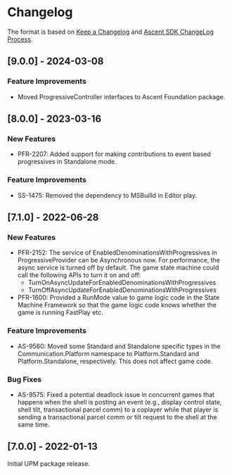 # Changelog

The format is based on [Keep a Changelog](http://keepachangelog.com/en/1.0.0/) and [Ascent SDK ChangeLog Process](https://igt-developer-docs.atlassian.net/wiki/spaces/AS/pages/81161431/Ascent+SDK+ChangeLog+Process).

## [9.0.0] - 2024-03-08

### Feature Improvements

- Moved ProgressiveController interfaces to Ascent Foundation package.

## [8.0.0] - 2023-03-16

### New Features

- PFR-2207: Added support for making contributions to event based progressives in Standalone mode.

### Feature Improvements

- SS-1475: Removed the dependency to MSBuilld in Editor play.

## [7.1.0] - 2022-06-28

### New Features

- PFR-2152: The service of EnabledDenominationsWithProgressives in ProgressiveProvider can be Asynchronous now. For performance, the async service is turned off by default. The game state machine could call the following APIs to turn it on and off:
  - TurnOnAsyncUpdateForEnabledDenominationsWithProgressives
  - TurnOffAsyncUpdateForEnabledDenominationsWithProgressives
- PFR-1600: Provided a RunMode value to game logic code in the State Machine Framework so that the game logic code knows whether the game is running FastPlay etc.

### Feature Improvements

- AS-9560: Moved some Standard and Standalone specific types in the Communication.Platform namespace to Platform.Standard and Platform.Standalone, respectively. This does not affect game code.

### Bug Fixes

- AS-9575: Fixed a potential deadlock issue in concurrent games that happens when the shell is posting an event (e.g., display control state, shell tilt, transactional parcel comm) to a coplayer while that player is sending a transactional parcel comm or tilt request to the shell at the same time.

## [7.0.0] - 2022-01-13

Initial UPM package release.
